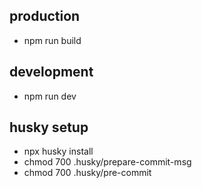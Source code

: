## production
- npm run build

## development
- npm run dev

## husky setup
- npx husky install
- chmod 700 .husky/prepare-commit-msg 
- chmod 700 .husky/pre-commit  